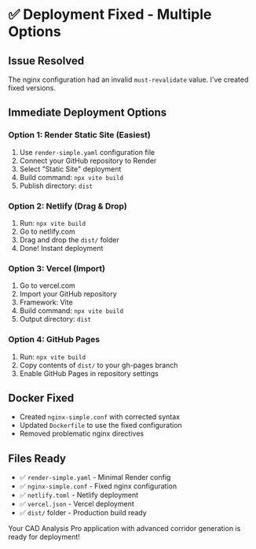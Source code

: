 # ✅ Deployment Fixed - Multiple Options

## Issue Resolved
The nginx configuration had an invalid `must-revalidate` value. I've created fixed versions.

## Immediate Deployment Options

### Option 1: Render Static Site (Easiest)
1. Use `render-simple.yaml` configuration file
2. Connect your GitHub repository to Render
3. Select "Static Site" deployment
4. Build command: `npx vite build`
5. Publish directory: `dist`

### Option 2: Netlify (Drag & Drop)
1. Run: `npx vite build`
2. Go to netlify.com
3. Drag and drop the `dist/` folder
4. Done! Instant deployment

### Option 3: Vercel (Import)
1. Go to vercel.com
2. Import your GitHub repository
3. Framework: Vite
4. Build command: `npx vite build`
5. Output directory: `dist`

### Option 4: GitHub Pages
1. Run: `npx vite build`
2. Copy contents of `dist/` to your gh-pages branch
3. Enable GitHub Pages in repository settings

## Docker Fixed
- Created `nginx-simple.conf` with corrected syntax
- Updated `Dockerfile` to use the fixed configuration
- Removed problematic nginx directives

## Files Ready
- ✅ `render-simple.yaml` - Minimal Render config
- ✅ `nginx-simple.conf` - Fixed nginx configuration  
- ✅ `netlify.toml` - Netlify deployment
- ✅ `vercel.json` - Vercel deployment
- ✅ `dist/` folder - Production build ready

Your CAD Analysis Pro application with advanced corridor generation is ready for deployment!